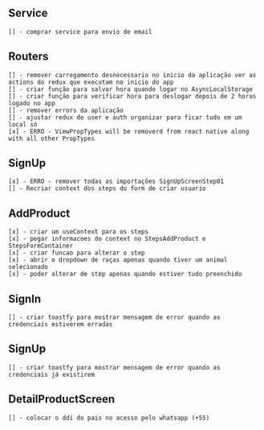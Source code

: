## Service

    [] - comprar service para envio de email

## Routers

    [] - remover carregamento desnecessario no inicio da aplicação ver as actions do redux que executam no inicio do app
    [] - criar função para salvar hora quando logar no AsyncLocalStorage
    [] - criar função para verificar hora para deslogar depois de 2 horas logado no app
    [] - remover errors da aplicação
    [] - ajustar redux de user e auth organizar para ficar tudo em um local só
    [x] - ERRO - ViewPropTypes will be removerd from react native along with all other PropTypes

## SignUp

    [x] - ERRO - remover todas as importações SignUpScreenStep01
    [] - Recriar context dos steps do form de criar usuario

## AddProduct

    [x] - criar um useContext para os steps
    [x] - pegar informacoes do context no StepsAddProduct e StepsFormContainer
    [x] - criar funcao para alterar o step
    [x] - abrir o dropdown de raças apenas quando tiver um animal selecionado
    [x] - poder alterar de step apenas quando estiver tudo preenchido

## SignIn

    [] - criar toastfy para mostrar mensagem de error quando as credenciais estiverem erradas

## SignUp

    [] - criar toastfy para mostrar mensagem de error quando as credenciais já existirem

## DetailProductScreen

    [] - colocar o ddi do pais no acesso pelo whatsapp (+55)
